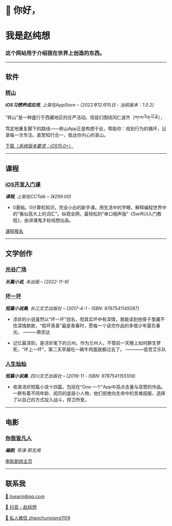 # 👋 你好，  
# 我是赵纯想

### 这个网站用于介绍我在世界上创造的东西。  

---
## **软件**

### [转山](https://book.douban.com/subject/26990080/)
***iOS习惯养成应用**, 上架在AppStore – (2022年12月15日 - 当前版本：1.0.2)*

“转山”是一种盛行于西藏地区的庄严活动。信徒们围绕冈仁波齐（གངས་རིན་པོ་ཆེ），笃定地重复脚下的路线——转山App正是构想于此，帮助你：规划行为的循环，记录每一次专注。直至知行合一，抵达你内心的圣山。  

[下载（*系统版本要求：iOS15.0+*）](https://github.com/makenotion)

---
## **课程**

### [iOS开发入门课](https://www.cctalk.com/m/group/90565680)
***课程**, 上架在CCTalk – (¥299.00)*

- 0基础。0计算机知识。完全小白的新手课。用生活中的字眼，解释编程世界中的“看似高大上的词汇”。纵观全网，最轻松的“单口相声版”《SwiftUI入门教程》，由讲课鬼才赵纯想出品。

[课程报名](https://www.cctalk.com/m/group/90565680)


---

## **文学创作**

### [光谷广场](/docs/光谷广场.md)

***长篇小说**, 未出版 – (2022-11-9)*



### [坏一坏](https://book.douban.com/subject/26990080/)

***短篇小说集**, 长江文艺出版社 – (2017-4-1 - ISBN: 9787541145087)*

- 凉炘的小说虽然以“坏一坏”冠名，但其实坏中有深情，我能读到他骨子里藏不住深情款款，“假坏真善”最是青春时，愿每一个读完作品的多情少年莫负春光。 ———蔡崇达

- 记忆最深刻，是凉炘笔下的兰州。作为兰州人，不管前一天晚上如何醉生梦死，“坏上一坏”，第二天早晨吃一碗牛肉面就都过去了。 ————低苦艾乐队

### [人生灿灿](https://book.douban.com/subject/34865437/)

***短篇小说集**, 四川文艺出版社 – (2019-11 - ISBN: 9787541155109)*

- 收录凉炘短篇小说十四篇，包括在“One·一个”App中高点击量与高赞的作品。一群有着不同年龄、阅历的底层小人物，他们拒绝向生命中的苦难屈服，选择了以自己的方式投入战斗，捍卫所爱。

---

## **电影**

### [你我皆凡人](/docs/film/film.md)

***编剧**, 导演 郭无用*

[电影剧组主页](https://github.com/makenotion)


---

## **联系我**

[📧 liseami@qq.com](mailto:liseami@qq.com)

[🔗 抖音 - 赵纯想](https://v.douyin.com/r9A8Kxu/)

[👾 私人微信 zhaochunxiang1109](https://github.com/makenotion)  